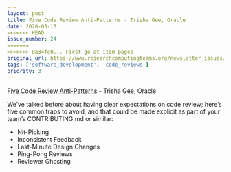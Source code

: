 ```yaml
---
layout: post
title: Five Code Review Anti-Patterns - Trisha Gee, Oracle
date: 2020-05-15
<<<<<<< HEAD
issue_number: 24
=======
>>>>>>> 0a34fe0... First go at item pages
original_url: https://www.researchcomputingteams.org/newsletter_issues/0024
tags: ['software_development', 'code_reviews']
priority: 3
---
```


<!-- markdownlint-disable MD033 -->
<!-- markdownlint-disable MD041 -->
<!-- markdownlint-disable MD049 -->

[Five Code Review Anti-Patterns](https://blogs.oracle.com/javamagazine/five-code-review-antipatterns) - Trisha Gee, Oracle

We’ve talked before about having clear expectations on code review; here’s five common traps to avoid, and that could be made explicit as part of your team’s CONTRIBUTING.md or similar:

- Nit-Picking
- Inconsistent Feedback
- Last-Minute Design Changes
- Ping-Pong Reviews
- Reviewer Ghosting

